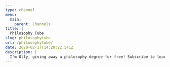 ```yaml
---
type: channel
menu:
  main:
    parent: Channels
title: |
  Philosophy Tube
slug: philosophytube
url: /philosophytube/
date: 2020-02-17T14:20:22.541Z
description: |
  I'm Olly, giving away a philosophy degree for free! Subscribe to learn and boost your brain power!
---
```

